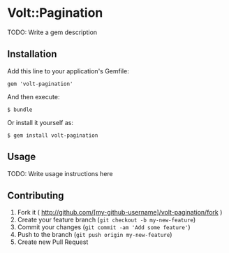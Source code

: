 # Volt::Pagination

TODO: Write a gem description

## Installation

Add this line to your application's Gemfile:

    gem 'volt-pagination'

And then execute:

    $ bundle

Or install it yourself as:

    $ gem install volt-pagination

## Usage

TODO: Write usage instructions here

## Contributing

1. Fork it ( http://github.com/[my-github-username]/volt-pagination/fork )
2. Create your feature branch (`git checkout -b my-new-feature`)
3. Commit your changes (`git commit -am 'Add some feature'`)
4. Push to the branch (`git push origin my-new-feature`)
5. Create new Pull Request

